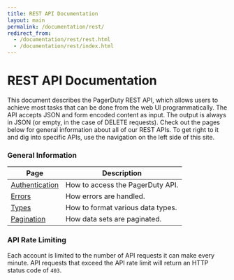 ```yaml
---
title: REST API Documentation
layout: main
permalink: /documentation/rest/
redirect_from:
  - /documentation/rest/rest.html
  - /documentation/rest/index.html
---
```

# REST API Documentation

This document describes the PagerDuty REST API, which allows users to
achieve most tasks that can be done from the web UI programmatically.
The API accepts JSON and form encoded content as input. The output is
always in JSON (or empty, in the case of DELETE requests).
Check out the pages below for general information about all of our
REST APIs. To get right to it and dig into specific APIs, use the
navigation on the left side of this site.

### General Information

| Page          | Description   |
| ------------- | ------------- |
| [Authentication](/documentation/rest/authentication/) | How to access the PagerDuty API. |
| [Errors](/documentation/rest/errors/) | How errors are handled. |
| [Types](/documentation/rest/types/) | How to format various data types. |
| [Pagination](/documentation/rest/pagination/) | How data sets are paginated. |

### API Rate Limiting

Each account is limited to the number of API requests it can make
every minute. API requests that exceed the API rate limit will return
an HTTP status code of `403`.
